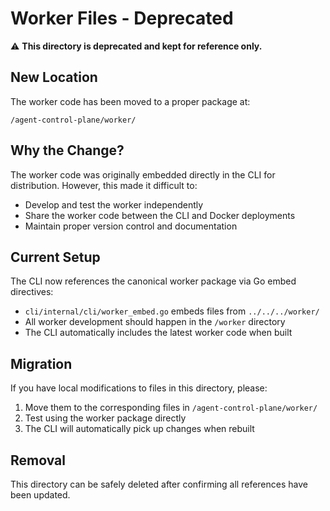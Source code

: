 # Worker Files - Deprecated

⚠️ **This directory is deprecated and kept for reference only.**

## New Location

The worker code has been moved to a proper package at:
```
/agent-control-plane/worker/
```

## Why the Change?

The worker code was originally embedded directly in the CLI for distribution. However, this made it difficult to:
- Develop and test the worker independently
- Share the worker code between the CLI and Docker deployments
- Maintain proper version control and documentation

## Current Setup

The CLI now references the canonical worker package via Go embed directives:
- `cli/internal/cli/worker_embed.go` embeds files from `../../../worker/`
- All worker development should happen in the `/worker` directory
- The CLI automatically includes the latest worker code when built

## Migration

If you have local modifications to files in this directory, please:
1. Move them to the corresponding files in `/agent-control-plane/worker/`
2. Test using the worker package directly
3. The CLI will automatically pick up changes when rebuilt

## Removal

This directory can be safely deleted after confirming all references have been updated.
